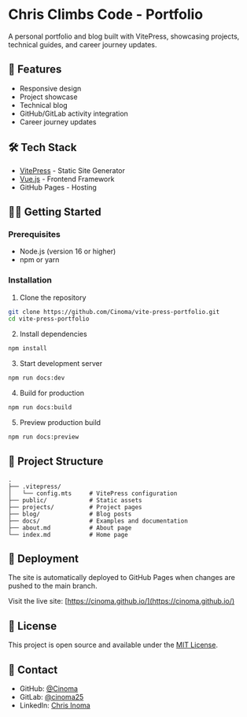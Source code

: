# Chris Climbs Code - Portfolio

A personal portfolio and blog built with VitePress, showcasing projects, technical guides, and career journey updates.

## 🚀 Features

- Responsive design
- Project showcase
- Technical blog
- GitHub/GitLab activity integration
- Career journey updates

## 🛠️ Tech Stack

- [VitePress](https://vitepress.dev/) - Static Site Generator
- [Vue.js](https://vuejs.org/) - Frontend Framework
- GitHub Pages - Hosting

## 🏃‍♂️ Getting Started

### Prerequisites

- Node.js (version 16 or higher)
- npm or yarn

### Installation

1. Clone the repository
```bash
git clone https://github.com/Cinoma/vite-press-portfolio.git
cd vite-press-portfolio
```

2. Install dependencies
```bash
npm install
```

3. Start development server
```bash
npm run docs:dev
```

4. Build for production
```bash
npm run docs:build
```

5. Preview production build
```bash
npm run docs:preview
```

## 📁 Project Structure

```
.
├── .vitepress/
│   └── config.mts     # VitePress configuration
├── public/            # Static assets
├── projects/          # Project pages
├── blog/              # Blog posts
├── docs/              # Examples and documentation
├── about.md           # About page
└── index.md           # Home page
```

## 🚀 Deployment

The site is automatically deployed to GitHub Pages when changes are pushed to the main branch.

Visit the live site: [https://cinoma.github.io/](https://cinoma.github.io/)

## 📝 License

This project is open source and available under the [MIT License](LICENSE).

## 👤 Contact

- GitHub: [@Cinoma](https://github.com/cinoma)
- GitLab: [@cinoma25](https://gitlab.com/cinoma25)
- LinkedIn: [Chris Inoma](https://www.linkedin.com/in/chris-inoma)

